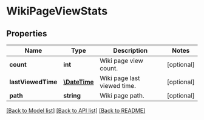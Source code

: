 # WikiPageViewStats

## Properties
Name | Type | Description | Notes
------------ | ------------- | ------------- | -------------
**count** | **int** | Wiki page view count. | [optional] 
**lastViewedTime** | [**\DateTime**](\DateTime.md) | Wiki page last viewed time. | [optional] 
**path** | **string** | Wiki page path. | [optional] 

[[Back to Model list]](../README.md#documentation-for-models) [[Back to API list]](../README.md#documentation-for-api-endpoints) [[Back to README]](../README.md)


